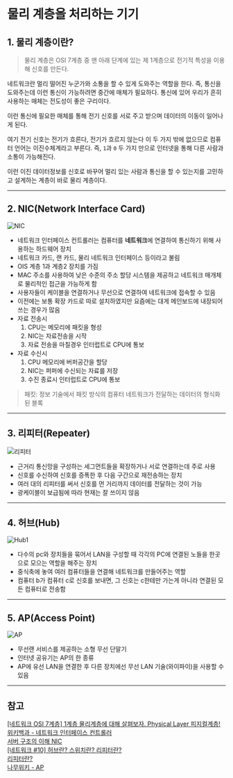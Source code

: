 # 물리 계층을 처리하는 기기

## 1. 물리 계층이란?

> 물리 계층은 OSI 7계층 중 맨 아래 단계에 있는 제 1계층으로 전기적 특성을 이용해 신호를 만든다.

네트워크란 멀리 떨어진 누군가와 소통을 할 수 있게 도와주는 역할을 한다. 즉, 통신을 도와주는데 이런 통신이
가능하려면 중간에 매체가 필요하다. 통신에 있어 우리가 흔히 사용하는 매체는 전도성이 좋은 구리이다.

이런 통신에 필요한 매체를 통해 전기 신호를 서로 주고 받으며 데이터의 이동이 일어나게 된다.

여기 전기 신호는 전기가 흐른다, 전기가 흐르지 않는다 이 두 가지 밖에 없으므로 컴퓨터 언어는 이진수체계라고 부른다.
즉, `1`과 `0` 두 가지 만으로 인터넷을 통해 다른 사람과 소통이 가능해진다.

이런 이진 데이터정보를 신호로 바꾸어 멀리 있는 사람과 통신을 할 수 있는지를 고민하고 설계하는 계층이 바로
물리 계층이다.

---

## 2. NIC(Network Interface Card)

![NIC](https://upload.wikimedia.org/wikipedia/commons/thumb/9/9e/Network_card.jpg/220px-Network_card.jpg)

- 네트워크 인터페이스 컨트롤러는 컴퓨터를 **네트워크**에 연결하여 통신하기 위해 사용하는 하드웨어 장치
- 네트워크 카드, 랜 카드, 물리 네트워크 인터페이스 등이라고 불림
- OIS 계층 1과 계층2 장치를 가짐
- MAC 주소를 사용하여 낮은 수준의 주소 할당 시스템을 제공하고 네트워크 매개체로 물리적인 접근을 가능하게 함
- 사용자들이 케이블을 연결하거나 무선으로 연결하여 네트워크에 접속할 수 있음
- 이전에는 보통 확장 카드로 따로 설치하였지만 요즘에는 대게 메인보드에 내장되어 쓰는 경우가 많음
- 자료 전송시
  1. CPU는 메모리에 패킷을 형성
  2. NIC는 자료전송을 시작
  3. 자료 전송을 마칠경우 인터럽트로 CPU에 통보
- 자료 수신시
  1. CPU 메모리에 버퍼공간을 할당
  2. NIC는 퍼퍼에 수신되는 자료를 저장
  3. 수진 종료시 인터럽트로 CPU에 통보

> 패킷: 정보 기술에서 패킷 방식의 컴퓨터 네트워크가 전달하는 데이터의 형식화된 블록

---

## 3. 리피터(Repeater)

![리피터](https://mblogthumb-phinf.pstatic.net/20120920_56/ahnsh09_1348143337282LDFDE_PNG/1.PNG?type=w2)

- 근거리 통신망을 구성하는 세그먼트들을 확장하거나 서로 연결하는데 주로 사용
- 신호를 수신하여 신호를 증폭한 후 다음 구간으로 재전송하는 장치
- 여러 대의 리피터를 써서 신호를 먼 거리까지 데이터를 전달하는 것이 가능
- 광케이블이 보급됨에 따라 현재는 잘 쓰이지 않음

---

## 4. 허브(Hub)

![Hub1](https://user-images.githubusercontent.com/57981252/192505468-464a7e1e-2279-4221-8375-796fee53ee49.png)

- 다수의 pc와 장치들을 묶어서 LAN을 구성할 때 각각의 PC에 연결된 노들을 한곳으로 모으는 역할을 해주는 장치
- 중식축에 놓여 여러 컴퓨터들을 연결해 네트워크를 만들어주는 역할
- 컴퓨터 b가 컴퓨터 c로 신호를 보내면, 그 신호는 c한테만 가는게 아니라 연결된 모든 컴퓨터로 전송함

---

## 5. AP(Access Point)

![AP](https://www.ilovepc.co.kr/news/photo/201805/19134_33844_4713.PNG)

- 무선랜 서비스를 제공하는 소형 무선 단말기
- 인터넷 공유기는 AP의 한 종류
- AP에 유선 LAN을 연결한 후 다른 장치에선 무선 LAN 기술(와이파이)을 사용할 수 있음

---

## 참고

[[네트워크 OSI 7계층] 1계층 물리계층에 대해 살펴보자. Physical Layer 피지컬계층!](https://jhnyang.tistory.com/373?category=947031)  
[위키백과 - 네트워크 인터페이스 컨트롤러](https://ko.wikipedia.org/wiki/%EB%84%A4%ED%8A%B8%EC%9B%8C%ED%81%AC_%EC%9D%B8%ED%84%B0%ED%8E%98%EC%9D%B4%EC%8A%A4_%EC%BB%A8%ED%8A%B8%EB%A1%A4%EB%9F%AC)  
[서버 구조의 이해 NIC](https://startingpitcher.tistory.com/3)  
[[네트워크 #10] 허브란? 스위치란? 리피터란?](https://m.blog.naver.com/soojin_2604/221963899838)  
[리피터란?](https://m.blog.naver.com/PostView.naver?isHttpsRedirect=true&blogId=ahnsh09&logNo=40168530159)  
[나무위키 - AP](https://namu.wiki/w/AP)
